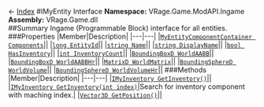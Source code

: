 ← [Index](index.md)
#IMyEntity Interface
**Namespace:** VRage.Game.ModAPI.Ingame  
**Assembly:** VRage.Game.dll  
##Summary
Ingame (Programmable Block) interface for all entities.
###Properties
|Member|Description|
|---|---|
|[`MyEntityComponentContainer Components`](VRage.Game.ModAPI.Ingame.Components.md)||
|[`long EntityId`](VRage.Game.ModAPI.Ingame.EntityId.md)||
|[`string Name`](VRage.Game.ModAPI.Ingame.Name.md)||
|[`string DisplayName`](VRage.Game.ModAPI.Ingame.DisplayName.md)||
|[`bool HasInventory`](VRage.Game.ModAPI.Ingame.HasInventory.md)||
|[`int InventoryCount`](VRage.Game.ModAPI.Ingame.InventoryCount.md)||
|[`BoundingBoxD WorldAABB`](VRage.Game.ModAPI.Ingame.WorldAABB.md)||
|[`BoundingBoxD WorldAABBHr`](VRage.Game.ModAPI.Ingame.WorldAABBHr.md)||
|[`MatrixD WorldMatrix`](VRage.Game.ModAPI.Ingame.WorldMatrix.md)||
|[`BoundingSphereD WorldVolume`](VRage.Game.ModAPI.Ingame.WorldVolume.md)||
|[`BoundingSphereD WorldVolumeHr`](VRage.Game.ModAPI.Ingame.WorldVolumeHr.md)||
###Methods
|Member|Description|
|---|---|
|[`IMyInventory GetInventory()`](VRage.Game.ModAPI.Ingame.GetInventory.md)||
|[`IMyInventory GetInventory(int index)`](VRage.Game.ModAPI.Ingame.GetInventory.md)|Search for inventory component with maching index.|
|[`Vector3D GetPosition()`](VRage.Game.ModAPI.Ingame.GetPosition.md)||
